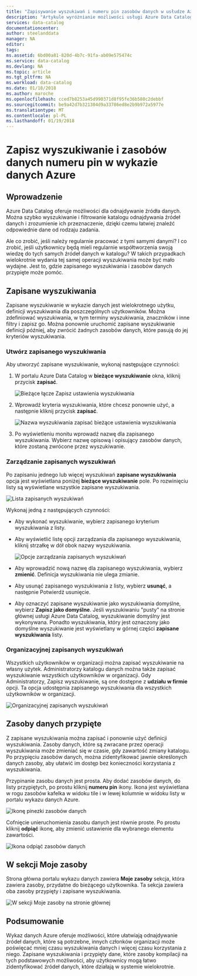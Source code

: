 ```yaml
---
title: "Zapisywanie wyszukiwań i numeru pin zasobów danych w usłudze Azure Data Catalog | Dokumentacja firmy Microsoft"
description: "Artykule wyróżnianie możliwości usługi Azure Data Catalog dla źródeł danych i zasobów danych do późniejszego użycia."
services: data-catalog
documentationcenter: 
author: steelanddata
manager: NA
editor: 
tags: 
ms.assetid: 6bd00a81-820d-4b7c-91fa-ab09e575474c
ms.service: data-catalog
ms.devlang: NA
ms.topic: article
ms.tgt_pltfrm: NA
ms.workload: data-catalog
ms.date: 01/18/2018
ms.author: maroche
ms.openlocfilehash: cced7b8253a45d990371d8f95fe36b580c2debbf
ms.sourcegitcommit: be9a42d7b321304d9a33786ed8e2b9b972a5977e
ms.translationtype: MT
ms.contentlocale: pl-PL
ms.lasthandoff: 01/19/2018
---
```

# <a name="save-searches-and-pin-data-assets-in-azure-data-catalog"></a>Zapisz wyszukiwanie i zasobów danych numeru pin w wykazie danych Azure
## <a name="introduction"></a>Wprowadzenie
Azure Data Catalog oferuje możliwości dla odnajdywanie źródła danych. Można szybko wyszukiwanie i filtrowanie katalogu odnajdywania źródeł danych i zrozumienie ich przeznaczenie, dzięki czemu łatwiej znaleźć odpowiednie dane od rodzaju zadania.

Ale co zrobić, jeśli należy regularnie pracować z tymi samymi danymi? I co zrobić, jeśli użytkownicy będą mieli regularnie współtworzenia swoją wiedzę do tych samych źródeł danych w katalogu? W takich przypadkach wielokrotnie wydania tej samej operacji wyszukiwania może być mało wydajne. Jest to, gdzie zapisanego wyszukiwania i zasobów danych przypięte może pomóc.

## <a name="saved-searches"></a>Zapisane wyszukiwania
Zapisane wyszukiwanie w wykazie danych jest wielokrotnego użytku, definicji wyszukiwania dla poszczególnych użytkowników. Można zdefiniować wyszukiwania, w tym terminy wyszukiwania, znaczników i inne filtry i zapisz go. Można ponownie uruchomić zapisane wyszukiwanie definicji później, aby zwrócić żadnych zasobów danych, które pasują do jej kryteriów wyszukiwania.

### <a name="create-a-saved-search"></a>Utwórz zapisanego wyszukiwania
Aby utworzyć zapisane wyszukiwanie, wykonaj następujące czynności:
1. W portalu Azure Data Catalog w **bieżące wyszukiwanie** okna, kliknij przycisk **zapisać**. 

    ![Bieżące łącze Zapisz ustawienia wyszukiwania](./media/data-catalog-how-to-save-pin/01-save-option.png) 

2. Wprowadź kryteria wyszukiwania, które chcesz ponownie użyć, a następnie kliknij przycisk **zapisać**.

    ![Nazwa wyszukiwania zapisać bieżące ustawienia wyszukiwania](./media/data-catalog-how-to-save-pin/02-name.png)

3. Po wyświetleniu monitu wprowadź nazwę dla zapisanego wyszukiwania. Wybierz nazwę opisową i opisujący zasobów danych, które zostaną zwrócone przez wyszukiwanie.

### <a name="manage-saved-searches"></a>Zarządzanie zapisanych wyszukiwań
Po zapisaniu jednego lub więcej wyszukiwań **zapisane wyszukiwania** opcja jest wyświetlana poniżej **bieżące wyszukiwanie** pole. Po rozwinięciu listy są wyświetlane wszystkie zapisane wyszukiwania.

 ![Lista zapisanych wyszukiwań](./media/data-catalog-how-to-save-pin/03-list.png)

Wykonaj jedną z następujących czynności:

* Aby wykonać wyszukiwanie, wybierz zapisanego kryterium wyszukiwania z listy.

* Aby wyświetlić listę opcji zarządzania dla zapisanego wyszukiwania, kliknij strzałkę w dół obok nazwy wyszukiwania.

    ![Opcje zarządzania zapisanych wyszukiwań](./media/data-catalog-how-to-save-pin/04-managing.png)

* Aby wprowadzić nową nazwę dla zapisanego wyszukiwania, wybierz **zmienić**. Definicja wyszukiwania nie ulega zmianie.

* Aby usunąć zapisanego wyszukiwania z listy, wybierz **usunąć**, a następnie Potwierdź usunięcie.

* Aby oznaczyć zapisane wyszukiwanie jako wyszukiwania domyślne, wybierz **Zapisz jako domyślne**. Jeśli wyszukiwaniu "pusty" na stronie głównej usługi Azure Data Catalog, wyszukiwanie domyślny jest wykonywana. Ponadto wyszukiwania, który jest oznaczony jako domyślne wyszukiwanie jest wyświetlany w górnej części **zapisane wyszukiwania** listy.

### <a name="organizational-saved-searches"></a>Organizacyjnej zapisanych wyszukiwań
Wszystkich użytkowników w organizacji można zapisać wyszukiwanie na własny użytek. Administratorzy katalogu danych można także zapisać wyszukiwanie wszystkich użytkowników w organizacji. Gdy Administratorzy, Zapisz wyszukiwanie, są one dostępne z **udziału w firmie** opcji. Ta opcja udostępnia zapisanego wyszukiwania dla wszystkich użytkowników w organizacji.

 ![Organizacyjnej zapisanych wyszukiwań](./media/data-catalog-how-to-save-pin/08-organizational-saved-search.png)

## <a name="pinned-data-assets"></a>Zasoby danych przypięte
Z zapisane wyszukiwania można zapisać i ponownie użyć definicji wyszukiwania. Zasoby danych, które są zwracane przez operacji wyszukiwania może zmieniać się w czasie, gdy zawartość zmiany katalogu. Po przypięciu zasobów danych, można zidentyfikować jawnie określonych danych zasoby, aby ułatwić im dostęp bez konieczności korzystania z wyszukiwania.

Przypinanie zasobu danych jest prosta. Aby dodać zasobów danych, do listy przypiętych, po prostu kliknij **numeru pin** ikony. Ikona jest wyświetlana w rogu zasobów kafelka w widoku tile i w lewej kolumnie w widoku listy w portalu wykazu danych Azure.

![Ikonę pinezki zasobów danych](./media/data-catalog-how-to-save-pin/05-pinning.png)

Cofnięcie unieruchomienia zasobu danych jest równie proste. Po prostu kliknij **odpiąć** ikonę, aby zmienić ustawienie dla wybranego elementu zawartości.

![Ikona odpiąć zasobów danych](./media/data-catalog-how-to-save-pin/06-unpinning.png)

## <a name="the-my-assets-section"></a>W sekcji Moje zasoby
Strona główna portalu wykazu danych zawiera **Moje zasoby** sekcja, która zawiera zasoby, przydatne do bieżącego użytkownika. Ta sekcja zawiera oba zasoby przypięty i zapisane wyszukiwania.

![W sekcji Moje zasoby na stronie głównej](./media/data-catalog-how-to-save-pin/07-my-assets.png)

## <a name="summary"></a>Podsumowanie
Wykaz danych Azure oferuje możliwości, które ułatwiają odnajdywanie źródeł danych, które są potrzebne, innych członków organizacji może poświęcać mniej czasu wyszukiwania danych i więcej czasu korzystania z niego. Zapisane wyszukiwania i przypięty dane, które zasoby kompilacji na tych podstawowych możliwości, aby użytkownicy mogą łatwo zidentyfikować źródeł danych, które działają w systemie wielokrotnie.
